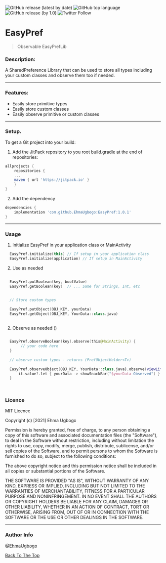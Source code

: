 ![GitHub release (latest by date)](https://img.shields.io/github/v/release/EhmaUgbogo/EasyPref?style=flat-square) ![GitHub top language](https://img.shields.io/github/languages/top/EhmaUgbogo/EasyPref?style=flat-square) ![GitHub release (by 1.0)](https://img.shields.io/github/downloads/EhmaUgbogo/EasyPref/1.0/total?style=flat-square) ![Twitter Follow](https://img.shields.io/twitter/follow/EhmaUgbogo?style=social)

# EasyPref

> Observable EasyPrefLib

### Description:
A SharedPreference Library that can be used to store all types including your custom classes and observe them too if needed.
___

### Features:
- Easily store primitive types
- Easily store custom classes
- Easily observe primitive or custom classes

___

### Setup. 
To get a Git project into your build: 

1. Add the JitPack repository to you root build.gradle at the end of repositories:

```groovy
allprojects {
    repositories {
	...
	maven { url 'https://jitpack.io' }
    }
}
```

2. Add the dependency

```groovy
dependencies {
    implementation 'com.github.EhmaUgbogo:EasyPref:1.0.1'
}
```
___

### Usage

1. Initialize EasyPref in your application class or MainActivity

```kotlin
  EasyPref.initialize(this) // If setup in your application class
  EasyPref.initialize(application) // If setup in MainActivity
```

2. Use as needed

```kotlin
  
  EasyPref.putBoolean(key, boolValue)
  EasyPref.getBoolean(key)  // ... Same for Strings, Int, etc 
  
  
  // Store custom types
  
  EasyPref.putObject(OBJ_KEY, yourData)
  EasyPref.getObject(OBJ_KEY, YourData::class.java)
  
```

2. Observe as needed ()

```kotlin
  
  EasyPref.observeBoolean(key).observe(this@MainActivity) {
       // your code here
  }
  
  // observe custom types - returns (PrefObjectHolder<T>)
  
  EasyPref.observeObject(OBJ_KEY, YourData::class.java).observe(viewLifecycleOwner) {
      it.value?.let { yourData -> showSnackBar("$yourData Observed") }
  }
 
  
```


### Licence

MIT Licence

Copyright (c) [2021] Ehma Ugbogo

Permission is hereby granted, free of charge, to any person obtaining
a copy of this software and associated documentation files (the
"Software"), to deal in the Software without restriction, including
without limitation the rights to use, copy, modify, merge, publish,
distribute, sublicense, and/or sell copies of the Software, and to
permit persons to whom the Software is furnished to do so, subject to
the following conditions:

The above copyright notice and this permission notice shall be
included in all copies or substantial portions of the Software.

THE SOFTWARE IS PROVIDED "AS IS", WITHOUT WARRANTY OF ANY KIND,
EXPRESS OR IMPLIED, INCLUDING BUT NOT LIMITED TO THE WARRANTIES OF
MERCHANTABILITY, FITNESS FOR A PARTICULAR PURPOSE AND
NONINFRINGEMENT. IN NO EVENT SHALL THE AUTHORS OR COPYRIGHT HOLDERS BE
LIABLE FOR ANY CLAIM, DAMAGES OR OTHER LIABILITY, WHETHER IN AN ACTION
OF CONTRACT, TORT OR OTHERWISE, ARISING FROM, OUT OF OR IN CONNECTION
WITH THE SOFTWARE OR THE USE OR OTHER DEALINGS IN THE SOFTWARE.

___

### Author Info

[@EhmaUgbogo](https://twitter.com/EhmaUgbogo)


[Back To The Top](#easypref)



